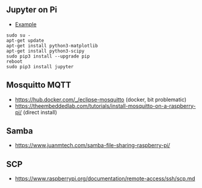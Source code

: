 ## Jupyter on Pi
* [Example](https://www.hackster.io/mjrobot/rpi-physical-computing-using-jupyter-notebook-056fa8)
```
sudo su -
apt-get update
apt-get install python3-matplotlib
apt-get install python3-scipy
sudo pip3 install --upgrade pip
reboot
sudo pip3 install jupyter
```

## Mosquitto MQTT
* https://hub.docker.com/_/eclipse-mosquitto (docker, bit problematic)
* https://theembeddedlab.com/tutorials/install-mosquitto-on-a-raspberry-pi/ (direct install)

## Samba
* https://www.juanmtech.com/samba-file-sharing-raspberry-pi/

## SCP
* https://www.raspberrypi.org/documentation/remote-access/ssh/scp.md